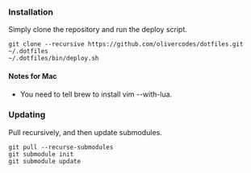 ### Installation

Simply clone the repository and run the deploy script.

    git clone --recursive https://github.com/olivercodes/dotfiles.git ~/.dotfiles
    ~/.dotfiles/bin/deploy.sh

#### Notes for Mac

* You need to tell brew to install vim --with-lua.

### Updating

Pull recursively, and then update submodules.

    git pull --recurse-submodules
    git submodule init
    git submodule update
